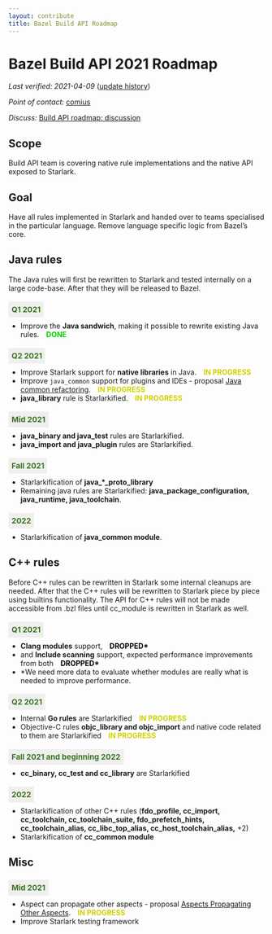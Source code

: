 ```yaml
---
layout: contribute
title: Bazel Build API Roadmap
---
```


<style>
  .padbottom { padding-bottom: 10px; }
  .etabox {
    background: #EFEFEF;
    color: #38761D;
    font-size: 15px;
    font-weight: bold;
    display: inline;
    padding: 6px;
    margin-right: 10px;
  }
  .donestatus {
    color: #00D000;
    font-weight: bold;
    padding-left: 10px;
  }
  .droppedstatus {
    color: #0D0000;
    font-weight: bold;
    padding-left: 10px;
  }
  .inprogressstatus {
    color: #D0D000;
    font-weight: bold;
    padding-left: 10px;
  }
</style>

# Bazel Build API 2021 Roadmap

*Last verified: 2021-04-09*
([update history](https://github.com/bazelbuild/bazel-website/commits/master/roadmaps/build-api.md))

*Point of contact:* [comius](https://github.com/comius)

*Discuss:*
[Build API roadmap: discussion](https://github.com/bazelbuild/bazel/issues/13008)

## Scope

Build API team is covering native rule implementations and the native API
exposed to Starlark.

## Goal

Have all rules implemented in Starlark and handed over to teams specialised in
the particular language. Remove language specific logic from Bazel’s core.

## Java rules

The Java rules will first be rewritten to Starlark and tested internally on a
large code-base. After that they will be released to Bazel.

<div class="padbottom"></div>
<span class="etabox">Q1 2021</span>

*   Improve the **Java sandwich**, making it possible to rewrite existing Java
    rules. <span class="donestatus">DONE</span>

<div class="padbottom"></div>
<span class="etabox">Q2 2021</span>

*   Improve Starlark support for **native libraries** in Java.
    <span class="inprogressstatus">IN PROGRESS</span>
*   Improve <code>java_common</code> support for plugins and IDEs - proposal
    [Java common refactoring](https://docs.google.com/document/d/10isTEK5W9iCPp4BIyGBrLY5iti3Waaam6EeGVSjq3r8/edit).
    <span class="inprogressstatus">IN PROGRESS</span>
*   **java_library** rule is Starlarkified. <span class="inprogressstatus">IN
    PROGRESS</span>

<div class="padbottom"></div>
<span class="etabox">Mid 2021</span>

*   **java_binary and java_test** rules are Starlarkified.
*   **java_import and java_plugin** rules are Starlarkified.

<div class="padbottom"></div>
<span class="etabox">Fall 2021</span>

*   Starlarkification of **java_\*_proto_library**
*   Remaining java rules are Starlarkified: **java_package_configuration,
    java_runtime, java_toolchain**.

<div class="padbottom"></div>
<span class="etabox">2022</span>

*   Starlarkification of **java_common module**.

## C++ rules

Before C++ rules can be rewritten in Starlark some internal cleanups are needed.
After that the C++ rules will be rewritten to Starlark piece by piece using
builtins functionality. The API for C++ rules will not be made accessible from
.bzl files until cc_module is rewritten in Starlark as well.

<div class="padbottom"></div>
<span class="etabox">Q1 2021</span>

*   **Clang modules** support, <span class="droppedstatus">DROPPED*</span>
*   and **Include scanning** support, expected performance improvements from
    both <span class="droppedstatus">DROPPED*</span>
*   *We need more data to evaluate whether modules are really what is needed to
    improve performance.

<div class="padbottom"></div>
<span class="etabox">Q2 2021</span>

*   Internal **Go rules** are Starlarkified <span class="inprogressstatus">IN
    PROGRESS</span>
*   Objective-C rules **objc_library and objc_import** and native code related
    to them are Starlarkified <span class="inprogressstatus">IN PROGRESS</span>

<div class="padbottom"></div>
<span class="etabox">Fall 2021 and beginning 2022</span>

*   **cc_binary, cc_test and cc_library** are Starlarkified

<div class="padbottom"></div>
<span class="etabox">2022</span>

*   Starlarkification of other C++ rules (**fdo_profile, cc_import,
    cc_toolchain, cc_toolchain_suite, fdo_prefetch_hints, cc_toolchain_alias,
    cc_libc_top_alias, cc_host_toolchain_alias,** +2)
*   Starlarkification of **cc_common module**

## Misc

<div class="padbottom"></div>
<span class="etabox">Mid 2021</span>

*   Aspect can propagate other aspects - proposal
    [Aspects Propagating Other Aspects](https://docs.google.com/document/d/1fVNyskIgMoiNeOOGt57LdDmEkAShkYUKYQTkf5yD1fA/edit).
    <span class="inprogressstatus">IN PROGRESS</span>
*   Improve Starlark testing framework
